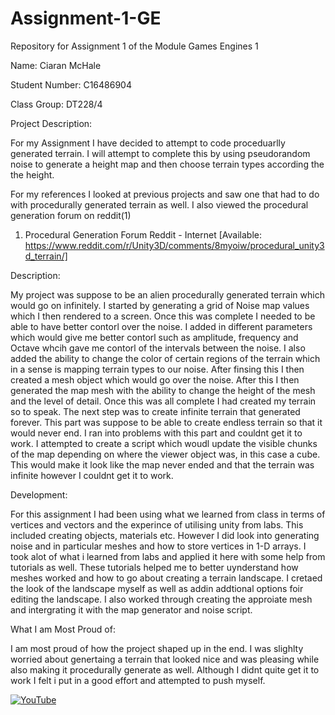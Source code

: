 # Assignment-1-GE
Repository for Assignment 1 of the Module Games Engines 1

Name: Ciaran McHale

Student Number: C16486904

Class Group: DT228/4

Project Description:

For my Assignment I have decided to attempt to code proceduarlly generated terrain. I will attempt to complete this by using pseudorandom noise to generate a height map and then choose terrain types according the the height. 

For my references I looked at previous projects and saw one that had to do with procedurally generated terrain as well. 
I also viewed the procedural generation forum on reddit(1)

1. Procedural Generation Forum Reddit - Internet [Available: https://www.reddit.com/r/Unity3D/comments/8myoiw/procedural_unity3d_terrain/]

Description:

My project was suppose to be an alien procedurally generated terrain which would go on infinitely. I started by generating a grid of Noise map values which I then rendered to a screen. Once this was complete I needed to be able to have better contorl over the noise. I added in different parameters which would give me better contorl such as amplitude, frequency and Octave whcih gave me contorl of the intervals between the noise. I also added the ability to change the color of certain regions of the terrain which in a sense is mapping terrain types to our noise. After finsing this I then created a mesh object which would go over the noise. After this I then generated the map mesh with the ability to change the height of the mesh and the level of detail. Once this was all complete I had created my terrain so to speak. The next step was to create infinite terrain that generated forever. This part was suppose to be able to create endless terrain so that it would never end. I ran into problems with this part and couldnt get it to work. I attempted to create a script which woudl update the visible chunks of the map depending on where the viewer object was, in this case a cube. This would make it look like the map never ended and that the terrain was infinite however I couldnt get it to work. 

Development:

For this assignment I had been using what we learned from class in terms of vertices and vectors and the experince of utilising unity from labs. This included creating objects, materials etc. However I did look into generating noise and in particular meshes and how to store vertices in 1-D arrays. I took alot of what i learned from labs and applied it here with some help from tutorials as well. These tutorials helped me to better uynderstand how meshes worked and how to go about creating a terrain landscape. I cretaed the look of the landscape myself as well as addin addtional options foir editing the landscape. I also worked through creating the approiate mesh and intergrating it with the map generator and noise script. 

What I am Most Proud of:

I am most proud of how the project shaped up in the end. I was slighlty worried about genertaing a terrain that looked nice and was pleasing while also making it procedurally generate as well. Although I didnt quite get it to work I felt i put in a good effort and attempted to push myself. 

[![YouTube](https://i9.ytimg.com/vi/ZMA89F9vDUM/mq2.jpg?sqp=CMDZj_8F&rs=AOn4CLBEjRjZ5I5CQQQO4uQCZ5Iw-eZ1cQ)](https://www.youtube.com/watch?v=ZMA89F9vDUM)





